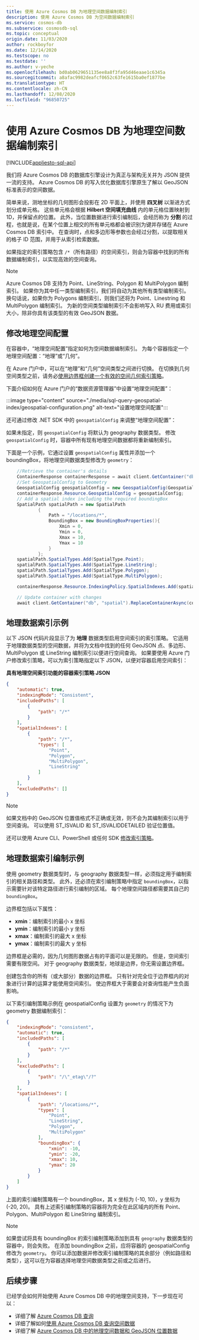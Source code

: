 ```yaml
---
title: 使用 Azure Cosmos DB 为地理空间数据编制索引
description: 使用 Azure Cosmos DB 为空间数据编制索引
ms.service: cosmos-db
ms.subservice: cosmosdb-sql
ms.topic: conceptual
origin.date: 11/03/2020
author: rockboyfor
ms.date: 12/14/2020
ms.testscope: no
ms.testdate: ''
ms.author: v-yeche
ms.openlocfilehash: bd0ab0629651135ee8a8f3fa95d46eaae1c6345a
ms.sourcegitcommit: a8afac9982deafcf0652c63fe1615ba0ef1877be
ms.translationtype: HT
ms.contentlocale: zh-CN
ms.lasthandoff: 12/08/2020
ms.locfileid: "96850725"
---
```

<!--Verified successfully-->
<!--Partial content for the verified articles-->
# <a name="index-geospatial-data-with-azure-cosmos-db"></a>使用 Azure Cosmos DB 为地理空间数据编制索引
[!INCLUDE[appliesto-sql-api](includes/appliesto-sql-api.md)]

我们将 Azure Cosmos DB 的数据库引擎设计为真正与架构无关并为 JSON 提供一流的支持。 Azure Cosmos DB 的写入优化数据库引擎原生了解以 GeoJSON 标准表示的空间数据。

简单来说，测地坐标的几何图形会投影在 2D 平面上，并使用 **四叉树** 以渐进方式划分成单元格。 这些单元格会根据 **Hilbert 空间填充曲线** 内的单元格位置映射到 1D，并保留点的位置。 此外，当位置数据进行索引编制后，会经历称为 **分割** 的过程，也就是说，在某个位置上相交的所有单元格都会被识别为键并存储在 Azure Cosmos DB 索引中。 在查询时，点和多边形等参数也会经过分割，以提取相关的格子 ID 范围，并用于从索引检索数据。

如果指定的索引策略包含 `/*`（所有路径）的空间索引，则会为容器中找到的所有数据编制索引，以实现高效的空间查询。

> [!NOTE]
> Azure Cosmos DB 支持为 Point、LineString、Polygon 和 MultiPolygon 编制索引。 如果你为其中任一类型编制索引，我们将自动为其他所有类型编制索引。 换句话说，如果你为 Polygons 编制索引，则我们还将为 Point、Linestring 和 MultiPolygon 编制索引。 为新的空间类型编制索引不会影响写入 RU 费用或索引大小，除非你具有该类型的有效 GeoJSON 数据。

## <a name="modifying-geospatial-configuration"></a>修改地理空间配置

在容器中，“地理空间配置”指定如何为空间数据编制索引。 为每个容器指定一个地理空间配置：“地理”或“几何”。

在 Azure 门户中，可以在“地理”和“几何”空间类型之间进行切换。 在切换到几何空间类型之前，请务必[使用边界框创建一个有效的空间几何索引策略](#geometry-data-indexing-examples)。

下面介绍如何在 Azure 门户的“数据资源管理器”中设置“地理空间配置”：

:::image type="content" source="./media/sql-query-geospatial-index/geospatial-configuration.png" alt-text="设置地理空间配置":::

还可通过修改 .NET SDK 中的 `geospatialConfig` 来调整“地理空间配置”：

如果未指定，则 `geospatialConfig` 将默认为 geography 数据类型。 修改 `geospatialConfig` 时，容器中所有现有地理空间数据都将重新编制索引。

下面是一个示例，它通过设置 `geospatialConfig` 属性并添加一个 boundingBox，将地理空间数据类型修改为 `geometry`：

```csharp
    //Retrieve the container's details
    ContainerResponse containerResponse = await client.GetContainer("db", "spatial").ReadContainerAsync();
    //Set GeospatialConfig to Geometry
    GeospatialConfig geospatialConfig = new GeospatialConfig(GeospatialType.Geometry);
    containerResponse.Resource.GeospatialConfig = geospatialConfig;
    // Add a spatial index including the required boundingBox
    SpatialPath spatialPath = new SpatialPath
            {  
                Path = "/locations/*",
                BoundingBox = new BoundingBoxProperties(){
                    Xmin = 0,
                    Ymin = 0,
                    Xmax = 10,
                    Ymax = 10
                }
            };
    spatialPath.SpatialTypes.Add(SpatialType.Point);
    spatialPath.SpatialTypes.Add(SpatialType.LineString);
    spatialPath.SpatialTypes.Add(SpatialType.Polygon);
    spatialPath.SpatialTypes.Add(SpatialType.MultiPolygon);

    containerResponse.Resource.IndexingPolicy.SpatialIndexes.Add(spatialPath);

    // Update container with changes
    await client.GetContainer("db", "spatial").ReplaceContainerAsync(containerResponse.Resource);
```

## <a name="geography-data-indexing-examples"></a><a name="geometry-data-indexing-examples"></a>地理数据索引示例

以下 JSON 代码片段显示了为 **地理** 数据类型启用空间索引的索引策略。 它适用于地理数据类型的空间数据，并将为文档中找到的任何 GeoJSON 点、多边形、MultiPolygon 或 LineString 编制索引以便进行空间查询。 如果要使用 Azure 门户修改索引策略，可以为索引策略指定以下 JSON，以便对容器启用空间索引：

**具有地理空间索引功能的容器索引策略 JSON**

```json
{
    "automatic": true,
    "indexingMode": "Consistent",
    "includedPaths": [
        {
            "path": "/*"
        }
    ],
    "spatialIndexes": [
        {
            "path": "/*",
            "types": [
                "Point",
                "Polygon",
                "MultiPolygon",
                "LineString"
            ]
        }
    ],
    "excludedPaths": []
}
```

> [!NOTE]
> 如果文档中的 GeoJSON 位置值格式不正确或无效，则不会为其编制索引以用于空间查询。 可以使用 ST_ISVALID 和 ST_ISVALIDDETAILED 验证位置值。

还可以使用 Azure CLI、PowerShell 或任何 SDK [修改索引策略](how-to-manage-indexing-policy.md)。

## <a name="geometry-data-indexing-examples"></a>地理数据索引编制示例

使用 geometry 数据类型时，与 geography 数据类型一样，必须指定用于编制索引的相关路径和类型。 此外，还必须在索引编制策略中指定 `boundingBox`，以指示需要针对该特定路径进行索引编制的区域。 每个地理空间路径都需要其自己的 `boundingBox`。

边界框包括以下属性：

- **xmin**：编制索引的最小 x 坐标
- **ymin**：编制索引的最小 y 坐标
- **xmax**：编制索引的最大 x 坐标
- **ymax**：编制索引的最大 y 坐标

边界框是必需的，因为几何图形数据占有的平面可以是无限的。 但是，空间索引需要有限空间。 对于 geography 数据类型，地球是边界，你无需设置边界框。

创建包含你的所有（或大部分）数据的边界框。 只有针对完全位于边界框内的对象进行计算的运算才能使用空间索引。 使边界框大于需要会对查询性能产生负面影响。

以下索引编制策略示例在 geospatialConfig 设置为 `geometry` 的情况下为 geometry 数据编制索引：

```json
{
    "indexingMode": "consistent",
    "automatic": true,
    "includedPaths": [
        {
            "path": "/*"
        }
    ],
    "excludedPaths": [
        {
            "path": "/\"_etag\"/?"
        }
    ],
    "spatialIndexes": [
        {
            "path": "/locations/*",
            "types": [
                "Point",
                "LineString",
                "Polygon",
                "MultiPolygon"
            ],
            "boundingBox": {
                "xmin": -10,
                "ymin": -20,
                "xmax": 10,
                "ymax": 20
            }
        }
    ]
}
```

上面的索引编制策略有一个 boundingBox，其 x 坐标为 (-10, 10)，y 坐标为 (-20, 20)。 具有上述索引编制策略的容器将为完全在此区域内的所有 Point、Polygon、MultiPolygon 和 LineString 编制索引。

> [!NOTE]
> 如果尝试将具有 boundingBox 的索引编制策略添加到具有 `geography` 数据类型的容器中，则会失败。 在添加 boundingBox 之前，应将容器的 geospatialConfig 修改为 `geometry`。 你可以添加数据并修改索引编制策略的其余部分（例如路径和类型），这可以在为容器选择地理空间数据类型之前或之后进行。

## <a name="next-steps"></a>后续步骤

已经学会如何开始使用 Azure Cosmos DB 中的地理空间支持，下一步现在可以：

* 详细了解 [Azure Cosmos DB 查询](sql-query-getting-started.md)
* 详细了解如何[使用 Azure Cosmos DB 查询空间数据](sql-query-geospatial-query.md)
* 详细了解 [Azure Cosmos DB 中的地理空间数据和 GeoJSON 位置数据](sql-query-geospatial-intro.md)

<!-- Update_Description: update meta properties, wording update, update link -->